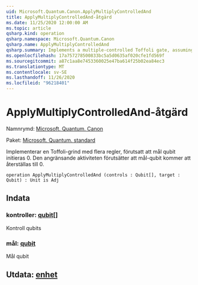 ```yaml
---
uid: Microsoft.Quantum.Canon.ApplyMultiplyControlledAnd
title: ApplyMultiplyControlledAnd-åtgärd
ms.date: 11/25/2020 12:00:00 AM
ms.topic: article
qsharp.kind: operation
qsharp.namespace: Microsoft.Quantum.Canon
qsharp.name: ApplyMultiplyControlledAnd
qsharp.summary: Implements a multiple-controlled Toffoli gate, assuming that target qubit is initialized 0.  The adjoint operation assumes that the target qubit will be reset to 0.
ms.openlocfilehash: 17a757278500833bc5a5d0635af020cfe1fd569f
ms.sourcegitcommit: a87c1aa8e7453360025e47ba614f25b02ea84ec3
ms.translationtype: MT
ms.contentlocale: sv-SE
ms.lasthandoff: 11/26/2020
ms.locfileid: "96218401"
---
```

# <a name="applymultiplycontrolledand-operation"></a>ApplyMultiplyControlledAnd-åtgärd

Namnrymd: [Microsoft. Quantum. Canon](xref:Microsoft.Quantum.Canon)

Paket: [Microsoft. Quantum. standard](https://nuget.org/packages/Microsoft.Quantum.Standard)


Implementerar en Toffoli-grind med flera regler, förutsatt att mål qubit initieras 0.  Den angränsande aktiviteten förutsätter att mål-qubit kommer att återställas till 0.

```qsharp
operation ApplyMultiplyControlledAnd (controls : Qubit[], target : Qubit) : Unit is Adj
```


## <a name="input"></a>Indata

### <a name="controls--qubit"></a>kontroller: [qubit](xref:microsoft.quantum.lang-ref.qubit)[]

Kontroll qubits


### <a name="target--qubit"></a>mål: [qubit](xref:microsoft.quantum.lang-ref.qubit)

Mål qubit



## <a name="output--unit"></a>Utdata: [enhet](xref:microsoft.quantum.lang-ref.unit)

